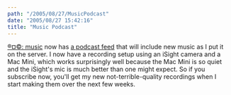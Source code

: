 ```yaml
---
path: "/2005/08/27/MusicPodcast" 
date: "2005/08/27 15:42:16" 
title: "Music Podcast" 
---
```

<a href="http://music.randomchaos.com/">&#174;&#x00A4;&#169;: music</a> now has <a href="http://music.randomchaos.com/feed/">a podcast feed</a> that will include new music as I put it on the server. I now have a recording setup using an iSight camera and a Mac Mini, which works surprisingly well because the Mac Mini is so quiet and the iSight's mic is much better than one might expect. So if you subscribe now, you'll get my new not-terrible-quality recordings when I start making them over the next few weeks.